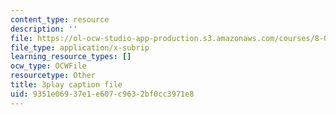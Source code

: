 ```yaml
---
content_type: resource
description: ''
file: https://ol-ocw-studio-app-production.s3.amazonaws.com/courses/8-01sc-classical-mechanics-fall-2016/9351e06937e1e607c9632bf0cc3971e8_Bq0fDYtbfBA.srt
file_type: application/x-subrip
learning_resource_types: []
ocw_type: OCWFile
resourcetype: Other
title: 3play caption file
uid: 9351e069-37e1-e607-c963-2bf0cc3971e8
---
```

